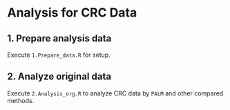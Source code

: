 # Analysis for CRC Data

## 1. Prepare analysis data

Execute `1.Prepare_data.R` for setup.

## 2. Analyze original data

Execute `2.Analysis_org.R` to analyze CRC data by `PALM` and other compared methods.
